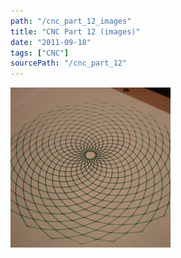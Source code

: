 ```yaml
---
path: "/cnc_part_12_images"
title: "CNC Part 12 (images)"
date: "2011-09-18"
tags: ["CNC"]
sourcePath: "/cnc_part_12"
---
```


 ![DSC04178.JPG_hexagon.jpeg](DSC04178.JPG_hexagon.jpeg)